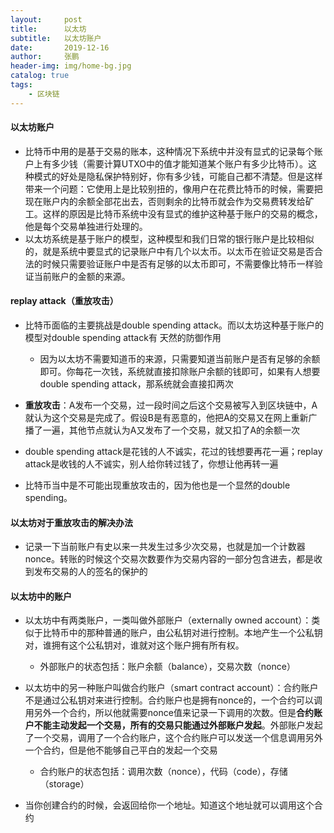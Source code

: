 ```yaml
---
layout:     post 
title:      以太坊
subtitle:   以太坊账户
date:       2019-12-16
author:     张鹏
header-img: img/home-bg.jpg
catalog: true   
tags:                         
    - 区块链
---
```


#### 以太坊账户

- 比特币中用的是基于交易的账本，这种情况下系统中并没有显式的记录每个账户上有多少钱（需要计算UTXO中的值才能知道某个账户有多少比特币）。这种模式的好处是隐私保护特别好，你有多少钱，可能自己都不清楚。但是这样带来一个问题：它使用上是比较别扭的，像用户在花费比特币的时候，需要把现在账户内的余额全部花出去，否则剩余的比特币就会作为交易费转发给矿工。这样的原因是比特币系统中没有显式的维护这种基于账户的交易的概念，他是每个交易单独进行处理的。
- 以太坊系统是基于账户的模型，这种模型和我们日常的银行账户是比较相似的，就是系统中要显式的记录账户中有几个以太币。以太币在验证交易是否合法的时候只需要验证账户中是否有足够的以太币即可，不需要像比特币一样验证当前账户的金额的来源。

#### replay attack（重放攻击）

- 比特币面临的主要挑战是double spending attack。而以太坊这种基于账户的模型对double spending attack有 天然的防御作用
   - 因为以太坊不需要知道币的来源，只需要知道当前账户是否有足够的余额即可。你每花一次钱，系统就直接扣除账户余额的钱即可，如果有人想要double spending attack，那系统就会直接扣两次

- **重放攻击**：A发布一个交易，过一段时间之后这个交易被写入到区块链中，A就认为这个交易是完成了。假设B是有恶意的，他把A的交易又在网上重新广播了一遍，其他节点就认为A又发布了一个交易，就又扣了A的余额一次
- double spending attack是花钱的人不诚实，花过的钱想要再花一遍；replay attack是收钱的人不诚实，别人给你转过钱了，你想让他再转一遍
- 比特币当中是不可能出现重放攻击的，因为他也是一个显然的double spending。

#### 以太坊对于重放攻击的解决办法

- 记录一下当前账户有史以来一共发生过多少次交易，也就是加一个计数器nonce。转账的时候这个交易次数要作为交易内容的一部分包含进去，都是收到发布交易的人的签名的保护的

#### 以太坊中的账户

- 以太坊中有两类账户，一类叫做外部账户（externally owned account）：类似于比特币中的那种普通的账户，由公私钥对进行控制。本地产生一个公私钥对，谁拥有这个公私钥对，谁就对这个账户拥有所有权。
   - 外部账户的状态包括：账户余额（balance），交易次数（nonce）
- 以太坊中的另一种账户叫做合约账户（smart contract account）：合约账户不是通过公私钥对来进行控制。合约账户也是拥有nonce的，一个合约可以调用另外一个合约，所以他就需要nonce值来记录一下调用的次数。但是**合约账户不能主动发起一个交易，所有的交易只能通过外部账户发起**。外部账户发起了一个交易，调用了一个合约账户，这个合约账户可以发送一个信息调用另外一个合约，但是他不能够自己平白的发起一个交易
   - 合约账户的状态包括：调用次数（nonce），代码（code），存储（storage）

- 当你创建合约的时候，会返回给你一个地址。知道这个地址就可以调用这个合约
